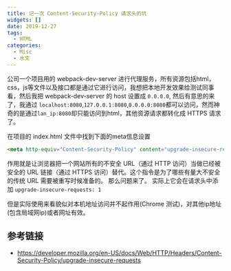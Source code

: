 ```yaml
---
title: 记一次 Content-Security-Policy 请求头的坑 
widgets: []
date: 2019-12-27
tags:
  - HTML
categories:
  - Misc
  - 水文
---
```


公司一个项目用的 webpack-dev-server 进行代理服务，所有资源包括html，css，js等文件以及接口都是通过它进行访问，我想把本地开发效果给测试同事看，然后我把 webpack-dev-server 的 host 设置成 `0.0.0.0`, 
然后有意思的来了，我通过 `localhost:8080`,`127.0.0.1:8080`,`0.0.0.0:8080`都可以访问，然而神奇的是通过`lan_ip:8080`却只能访问到html，其他资源请求都转化成 HTTPS 请求了。
<!-- more -->

在项目的 index.html 文件中找到下面的meta信息设置

``` html
<meta http-equiv="Content-Security-Policy" content="upgrade-insecure-requests">
```

作用就是让浏览器把一个网站所有的不安全 URL（通过 HTTP 访问）当做已经被安全的 URL 链接（通过 HTTPS 访问）替代。这个指令是为了哪些有量大不安全的传统 URL 需要被重写时候准备的。
那么问题来了。
实际上它会在请求头中添加 `upgrade-insecure-requests: 1`

但是实际使用来看貌似对本机地址访问并不起作用(Chrome 测试)，对其他ip地址(包含局域网ip)或者网址有效。

## 参考链接

- https://developer.mozilla.org/en-US/docs/Web/HTTP/Headers/Content-Security-Policy/upgrade-insecure-requests
